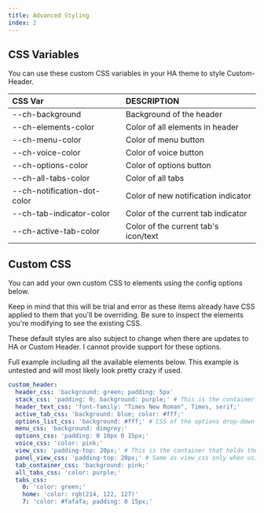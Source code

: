 ```yaml
---
title: Advanced Styling
index: 2
---
```


## CSS Variables

You can use these custom CSS variables in your HA theme to style Custom-Header.

| CSS Var                     | DESCRIPTION                          |
| :-------------------------- | :----------------------------------- |
| --ch-background             | Background of the header             |
| --ch-elements-color         | Color of all elements in header      |
| --ch-menu-color             | Color of menu button                 |
| --ch-voice-color            | Color of voice button                |
| --ch-options-color          | Color of options button              |
| --ch-all-tabs-color         | Color of all tabs                    |
| --ch-notification-dot-color | Color of new notification indicator  |
| --ch-tab-indicator-color    | Color of the current tab indicator   |
| --ch-active-tab-color       | Color of the current tab's icon/text |

## Custom CSS

You can add your own custom CSS to elements using the config options below.

Keep in mind that this will be trial and error as these items already have CSS applied to them that you'll be overriding. Be sure to inspect the elements you're modifying to see the existing CSS.

These default styles are also subject to change when there are updates to HA or Custom Header. I cannot provide support for these options.

Full example including all the available elements below. This example is untested and will most likely look pretty crazy if used.

```yaml
custom_header:
  header_css: 'background: green; padding: 5px'
  stack_css: 'padding: 0; background: purple;' # This is the container that holds the header text and tabs.
  header_text_css: 'font-family: "Times New Roman", Times, serif;'
  active_tab_css: 'background: blue; color: #fff;'
  options_list_css: 'background: #fff;' # CSS of the options drop-down menu.
  menu_css: 'background: dimgrey;'
  options_css: 'padding: 0 10px 0 15px;'
  voice_css: 'color: pink;'
  view_css: 'padding-top: 20px;' # This is the container that holds the cards under the header.
  panel_view_css: 'padding-top: 20px;' # Same as view_css only when using panel view.
  tab_container_css: 'background: pink;'
  all_tabs_css: 'color: purple;'
  tabs_css:
    0: 'color: green;'
    home: 'color: rgb(214, 122, 127)'
    7: 'color: #fafafa; padding: 0 15px;'
```
